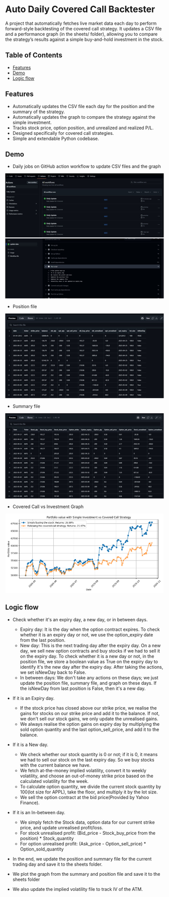 # Auto Daily Covered Call Backtester

A project that automatically fetches live market data each day to perform forward-style backtesting of the covered call strategy.
It updates a CSV file and a performance graph (in the sheets/ folder), allowing you to compare the strategy’s results against a simple buy-and-hold investment in the stock.

## Table of Contents
- [Features](#features)
- [Demo](#demo)
- [Logic flow](#logic-flow)

## Features

- Automatically updates the CSV file each day for the position and the summary of the strategy.
- Automatically updates the graph to compare the strategy against the simple investment.
- Tracks stock price, option position, and unrealized and realized P/L.
- Designed specifically for covered call strategies.
- Simple and extendable Python codebase.

## Demo
- Daily jobs on GitHub action workflow to update CSV files and the graph

![screenshots](screenshots/daily1.JPG)
![screenshots](screenshots/dailyjob2.JPG)

- Position file

![screenshots](screenshots/position.JPG)

- Summary file

![screenshots](screenshots/summary.JPG)

- Covered Call vs Investment Graph

![screenshots](sheets/Strategy_vs_Investment_Returns.png)


## Logic flow
- Check whether it's an expiry day, a new day, or in between days.
  - Expiry day: It is the day when the option contract expires. To check whether it is an expiry day or not, we use the option_expiry date from the last position.
  - New day: This is the next trading day after the expiry day. On a new day, we sell new option contracts and buy stocks if we had to sell it on the expiry day. To check whether it is a new day or not, in the position file, we store a boolean value as True on the expiry day to identify it's the new day after the expiry day. After taking the actions, we set isNewDay back to False.
  - In between days: We don't take any actions on these days; we just update the position file, summary file, and graph on these days. If the isNewDay from last position is False, then it's a new day.
 
- If it is an Expiry day.
  - If the stock price has closed above our strike price, we realise the gains for stocks on our strike price and add it to the balance. If not, we don't sell our stock gains, we only update the unrealised gains.
  - We always realise the option gains on expiry day by multiplying the sold option quantity and the last option_sell_price, and add it to the balance.

 - If it is a New day.
   - We check whether our stock quantity is 0 or not; if it is 0, it means we had to sell our stock on the last expiry day. So we buy stocks with the current balance we have.
   - We fetch at-the-money implied volatility, convert it to weekly volatility, and choose an out-of-money strike price based on the calculated volatility for the week.
   - To calculate option quantity, we divide the current stock quantity by 100(lot size for APPL), take the floor, and multiply it by the lot size.
   - We sell the option contract at the bid price(Provided by Yahoo Finance).

- If it is an In-between day.
  - We simply fetch the Stock data, option data for our current strike price, and update unrealised profit/loss.
  - For stock unrealised profit: (Bid_price - Stock_buy_price from the position) * Stock_quantity
  - For option unrealised profit: (Ask_price - Option_sell_price) * Option_sold_quantity

- In the end, we update the position and summary file for the current trading day and save it to the sheets folder.
- We plot the graph from the summary and position file and save it to the sheets folder
- We also update the implied volatility file to track IV of the ATM.

